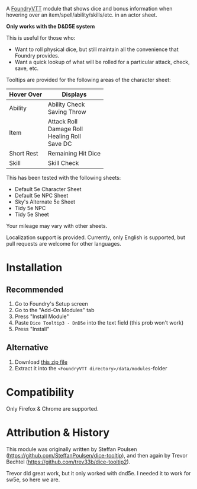 A [FoundryVTT](http://foundryvtt.com/) module that shows dice and bonus information when hovering over
an item/spell/ability/skills/etc. in an actor sheet.

<b>Only works with the D&D5E system</b>

This is useful for those who:
* Want to roll physical dice, but still maintain all the convenience that Foundry provides.
* Want a quick lookup of what will be rolled for a particular attack, check, save, etc.

Tooltips are provided for the following areas of the character sheet:

|Hover Over|Displays|
|---|---|
|Ability|Ability Check<br/>Saving Throw|
|Item|Attack Roll<br/>Damage Roll<br/>Healing Roll<br/>Save DC|
|Short Rest|Remaining Hit Dice|
|Skill|Skill Check|

This has been tested with the following sheets:
* Default 5e Character Sheet
* Default 5e NPC Sheet
* Sky's Alternate 5e Sheet
* Tidy 5e NPC
* Tidy 5e Sheet

Your mileage may vary with other sheets.


Localization support is provided. Currently, only English is supported, but pull requests are welcome for
other languages.

# Installation

## Recommended

1. Go to Foundry's Setup screen
1. Go to the "Add-On Modules" tab
1. Press "Install Module"
1. Paste `Dice Tooltip3 - DnD5e` into the text field (this prob won't work)
1. Press "Install"

## Alternative

1. Download [this zip file](https://github.com/TheSirLancelot/dice-tooltip2/raw/master/dist/dice-tooltip2.zip)
2. Extract it into the `<FoundryVTT directory>/data/modules`-folder

# Compatibility

Only Firefox & Chrome are supported.

# Attribution & History

This module was originally written by Steffan Poulsen (https://github.com/SteffanPoulsen/dice-tooltip), and then again by Trevor Bechtel (https://github.com/trev33b/dice-tooltip2).

Trevor did great work, but it only worked with dnd5e. I needed it to work for sw5e, so here we are.
